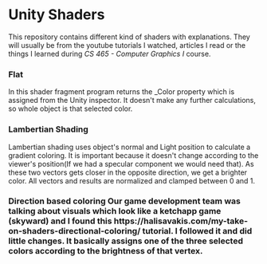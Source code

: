 <h1>Unity Shaders</h1>
This repository contains different kind of shaders with explanations. They will usually be from the youtube tutorials I watched, articles I read or the things I learned during <i>CS 465 - Computer Graphics I</i> course.

<h3>Flat</h3>
In this shader fragment program returns the _Color property which is assigned from the Unity inspector. It doesn't make any further calculations, so whole object is that selected color.

<h3>Lambertian Shading</h3>
Lambertian shading uses object's normal and Light position to calculate a gradient coloring. It is important because it doesn't change according to the viewer's position(If we had a specular component we would need that). As these two vectors gets closer in the opposite direction, we get a brighter color. All vectors and results are normalized and clamped between 0 and 1.

<h3>Direction based coloring</b>
Our game development team was talking about visuals which look like a ketchapp game (skyward) and I found this https://halisavakis.com/my-take-on-shaders-directional-coloring/ tutorial. I followed it and did little changes. It basically assigns one of the three selected colors according to the brightness of that vertex.

